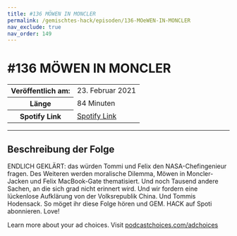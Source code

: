 ```yaml
---
title: #136 MÖWEN IN MONCLER 
permalink: /gemischtes-hack/episoden/136-MOeWEN-IN-MONCLER
nav_exclude: true
nav_order: 149
---
```


# #136 MÖWEN IN MONCLER 
<table class="resp-table dcf-table dcf-table-responsive dcf-table-bordered dcf-table-striped dcf-w-100%">
                    <tbody>
                        <tr>
                            <th scope="row">Veröffentlich am:</th>
                            <td data-label="Veröffentlich am:">23. Februar 2021</td>
                        </tr>
                        <tr>
                            <th scope="row">Länge </th>
                            <td data-label="Länge ">84 Minuten</td>
                        </tr><tr>
                                <th scope="row">Spotify Link</th>
                                <td data-label="Spotify Link"><a href="https://open.spotify.com/episode/1NJ2jJkY9C3dMOwoJQoDdg">Spotify Link</a></td>
                            </tr></tbody>
                </table>

***

## Beschreibung der Folge

<div>
<p>ENDLICH GEKLÄRT: das würden Tommi und Felix den NASA-Chefingenieur fragen. Des Weiteren werden moralische Dilemma, Möwen in Moncler-Jacken und Felix MacBook-Gate thematisiert. Und noch Tausend andere Sachen, an die sich grad nicht erinnert wird. Und wir fordern eine lückenlose Aufklärung von der Volksrepublik China. Und Tommis Hodensack. So möget ihr diese Folge hören und GEM. HACK auf Spoti abonnieren. Love!</p><p> </p><p>Learn more about your ad choices. Visit <a href="https://podcastchoices.com/adchoices">podcastchoices.com/adchoices</a></p>  
</div>

